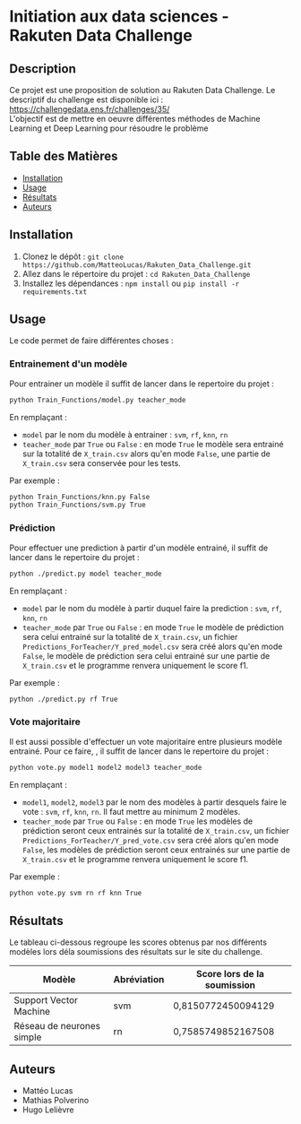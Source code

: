 # Initiation aux data sciences - Rakuten Data Challenge 

## Description
Ce projet est une proposition de solution au Rakuten Data Challenge. Le descriptif du challenge est disponible ici : https://challengedata.ens.fr/challenges/35/  
L'objectif est de mettre en oeuvre différentes méthodes de Machine Learning et Deep Learning pour résoudre le problème

## Table des Matières
- [Installation](#installation)
- [Usage](#usage)
- [Résultats](#résultats)
- [Auteurs](#auteurs)

## Installation
1. Clonez le dépôt : `git clone https://github.com/MatteoLucas/Rakuten_Data_Challenge.git`
2. Allez dans le répertoire du projet : `cd Rakuten_Data_Challenge`
3. Installez les dépendances : `npm install` ou `pip install -r requirements.txt`

## Usage
Le code permet de faire différentes choses :
### Entrainement d'un modèle
Pour entrainer un modèle il suffit de lancer dans le repertoire du projet :
```bash
python Train_Functions/model.py teacher_mode
```
En remplaçant : 
- `model` par le nom du modèle à entrainer : `svm`, `rf`, `knn`, `rn`
- `teacher_mode` par `True` ou `False` : en mode `True` le modèle sera entrainé sur la totalité de `X_train.csv` alors qu'en mode `False`, une partie de `X_train.csv` sera conservée pour les tests.

Par exemple :
```bash
python Train_Functions/knn.py False
python Train_Functions/svm.py True
```
### Prédiction
Pour effectuer une prediction à partir d'un modèle entrainé, il suffit de lancer dans le repertoire du projet :
```bash
python ./predict.py model teacher_mode
```
En remplaçant : 
- `model` par le nom du modèle à partir duquel faire la prediction : `svm`, `rf`, `knn`, `rn`
- `teacher_mode` par `True` ou `False` : en mode `True` le modèle de prédiction sera celui entrainé sur la totalité de `X_train.csv`, un fichier `Predictions_ForTeacher/Y_pred_model.csv` sera créé alors qu'en mode `False`, le modèle de prédiction sera celui entrainé sur une partie de `X_train.csv` et le programme renvera uniquement le score f1.

Par exemple :
```bash
python ./predict.py rf True
```

### Vote majoritaire
Il est aussi possible d'effectuer un vote majoritaire entre plusieurs modèle entrainé. Pour ce faire, , il suffit de lancer dans le repertoire du projet : 
```bash
python vote.py model1 model2 model3 teacher_mode
```
En remplaçant : 
- `model1`, `model2`, `model3` par le nom des modèles à partir desquels faire le vote : `svm`, `rf`, `knn`, `rn`. Il faut mettre au minimum 2 modèles.
- `teacher_mode` par `True` ou `False` : en mode `True` les modèles de prédiction seront ceux entrainés sur la totalité de `X_train.csv`, un fichier `Predictions_ForTeacher/Y_pred_vote.csv` sera créé alors qu'en mode `False`, les modèles de prédiction seront ceux entrainés sur une partie de `X_train.csv` et le programme renvera uniquement le score f1.

Par exemple :
```bash
python vote.py svm rn rf knn True
```

## Résultats
Le tableau ci-dessous regroupe les scores obtenus par nos différents modèles lors déla soumissions des résultats sur le site du challenge.

| Modèle | Abréviation | Score lors de la soumission |
|-----------|-----------|-----------|
| Support Vector Machine  | svm  | 0,8150772450094129  |
| Réseau de neurones simple  | rn  | 0,7585749852167508  |


## Auteurs
- Mattéo Lucas
- Mathias Polverino
- Hugo Lelièvre